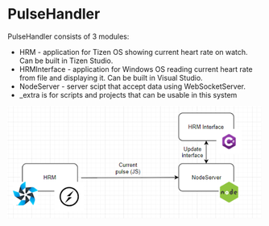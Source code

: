 # PulseHandler

PulseHandler consists of 3 modules:
* HRM - application for Tizen OS showing current heart rate on watch. Can be built in Tizen Studio.
* HRMInterface - application for Windows OS reading current heart rate from file and displaying it. Can be built in Visual Studio.
* NodeServer - server scipt that accept data using WebSocketServer.
* _extra is for scripts and projects that can be usable in this system

![PulseHandler architecture](phandler.png)
